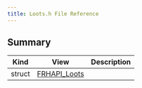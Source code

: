 ```yaml
---
title: Loots.h File Reference
---
```


## Summary
| Kind | View | Description |
|------|------|-------------|
|struct|[FRHAPI_Loots](/unreal-plugins/all/structfrhapi__loots/#structFRHAPI__Loots)||
